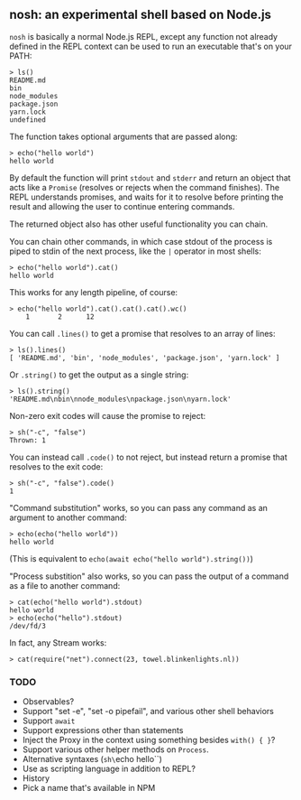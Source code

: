 ## nosh: an experimental shell based on Node.js

`nosh` is basically a normal Node.js REPL, except any function not already defined in the REPL context can be used to run an executable that's on your PATH:

    > ls()
    README.md
    bin
    node_modules
    package.json
    yarn.lock
    undefined

The function takes optional arguments that are passed along:

    > echo("hello world")
    hello world

By default the function will print `stdout` and `stderr` and return an object that acts like a `Promise` (resolves or rejects when the command finishes). The REPL understands promises, and waits for it to resolve before printing the result and allowing the user to continue entering commands.

The returned object also has other useful functionality you can chain.

You can chain other commands, in which case stdout of the process is piped to stdin of the next process, like the `|` operator in most shells:

    > echo("hello world").cat()
    hello world

This works for any length pipeline, of course:

    > echo("hello world").cat().cat().cat().wc()
        1       2      12

You can call `.lines()` to get a promise that resolves to an array of lines:

    > ls().lines()
    [ 'README.md', 'bin', 'node_modules', 'package.json', 'yarn.lock' ]

Or `.string()` to get the output as a single string:

    > ls().string()
    'README.md\nbin\nnode_modules\npackage.json\nyarn.lock'

Non-zero exit codes will cause the promise to reject:

    > sh("-c", "false")
    Thrown: 1

You can instead call `.code()` to not reject, but instead return a promise that resolves to the exit code:

    > sh("-c", "false").code()
    1

"Command substitution" works, so you can pass any command as an argument to another command:

    > echo(echo("hello world"))
    hello world

(This is equivalent to `echo(await echo("hello world").string())`)

"Process substition" also works, so you can pass the output of a command as a file to another command:

    > cat(echo("hello world").stdout)
    hello world
    > echo(echo("hello").stdout)
    /dev/fd/3

In fact, any Stream works:

    > cat(require("net").connect(23, towel.blinkenlights.nl))

### TODO

- Observables?
- Support "set -e", "set -o pipefail", and various other shell behaviors
- Support `await`
- Support expressions other than statements
- Inject the Proxy in the context using something besides `with() { }`?
- Support various other helper methods on `Process`.
- Alternative syntaxes (`sh\`echo hello\``)
- Use as scripting language in addition to REPL?
- History
- Pick a name that's available in NPM
